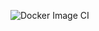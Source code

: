 
![Docker Image CI](https://github.com/blackpc/pengo-docker/workflows/Docker%20Image%20CI/badge.svg)